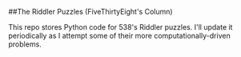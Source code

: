 ##The Riddler Puzzles (FiveThirtyEight's Column)

This repo stores Python code for 538's Riddler puzzles. I'll update it periodically as I attempt some of their more computationally-driven problems.  
